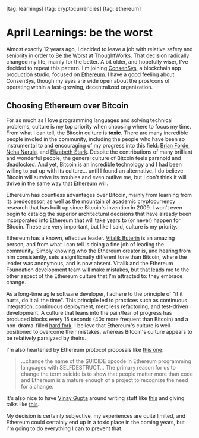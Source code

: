 [tag: learnings]
[tag: cryptocurrencies]
[tag: ethereum]

# April Learnings: be the worst

Almost exactly 12 years ago, I decided to leave a job with relative safety and seniority in order to [Be the Worst](http://chimera.labs.oreilly.com/books/1234000001813/ch04.html) at ThoughtWorks. That decision radically changed my life, mainly for the better. A bit older, and hopefully wiser, I've decided to repeat this pattern. I'm joining [ConsenSys](https://consensys.net/), a blockchain app production studio, focused on [Ethereum](https://github.com/ethereum/wiki/wiki/White-Paper). I have a good feeling about ConsenSys, though my eyes are wide open about the pros/cons of operating within a fast-growing, decentralized organization.

## Choosing Ethereum over Bitcoin

For as much as I love programming languages and solving technical problems, culture is my top priority when choosing where to focus my time. From what I can tell, the Bitcoin culture is __toxic__. There are many incredible people involed in the community, including the people who have been so instrumental to and encouraging of my progress into this field: [Brian Forde](https://twitter.com/brianforde), [Neha Narula](https://twitter.com/neha), and [Elizabeth Stark](https://twitter.com/starkness). Despite the contributions of many brilliant and wonderful people, the general culture of Bitcoin feels paranoid and deadlocked. And yet, Bitcoin is an incredible technology and I had been willing to put up with its culture... until I found an alternative. I do believe Bitcoin will survive its troubles and even outlive me, but I don't think it will thrive in the same way that [Ethereum](https://github.com/ethereum/wiki/wiki/White-Paper) will.

Ethereum has countless advantages over Bitcoin, mainly from learning from its predecessor, as well as the mountain of academic cryptocurrency research that has built up since Bitcoin's invention in 2009. I won't even begin to catalog the superior architectural decisions that have already been incorporated into Ethereum that will take years to (or never) happen for Bitcoin. These are very important, but like I said, culture is my priority.

Ethereum has a known, effective leader. [Vitalik Buterin](https://en.wikipedia.org/wiki/Vitalik_Buterin) is an amazing person, and from what I can tell is doing a fine job of leading the community. Simply knowing who the Ethereum creator is, and hearing from him consistently, sets a significnatly different tone than Bitcoin, where the leader was anonymous, and is now absent. Vitalik and the Ethereum Foundation development team will make mistakes, but that leads me to the other aspect of the Ethereum culture that I'm attracted to: they embrace change.

As a long-time agile software developer, I adhere to the principle of "if it hurts, do it all the time". This principle led to practices such as continuous integration, continuous deployment, merciless refactoring, and test-driven development. A culture that leans into the pain/fear of progress has produced blocks every 15 seconds (40x more frequent than Bitcoin) and a non-drama-filled [hard fork](https://github.com/ethereum/EIPs/blob/master/EIPS/eip-2.mediawiki). I believe that Ethereum's culture is well-positioned to overcome their mistakes, whereas Bitcoin's culture appears to be relatively paralyzed by theirs.

I'm also heartened by Ethereum protocol proposals like [this one](https://github.com/ethereum/EIPs/blob/master/EIPS/eip-6.md):

> ...change the name of the SUICIDE opcode in Ethereum programming languages with SELFDESTRUCT...
> The primary reason for us to change the term suicide is to show that people matter more than code and Ethereum is a mature enough of a project to recognize the need for a change.

It's also nice to have [Vinay Gupta](https://twitter.com/leashless) around writing stuff like [this](https://medium.com/@ConsenSys/programmable-blockchains-in-context-ethereum-s-future-cd8451eb421e) and giving talks like [this](https://vimeo.com/161183966).

My decision is certainly subjective, my experiences are quite limited, and Ethereum could certainly end up in a toxic place in the coming years, but I'm going to do everything I can to prevent that.